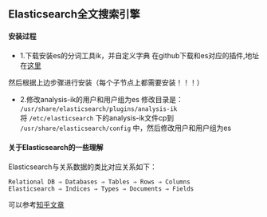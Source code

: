 ## Elasticsearch全文搜索引擎

#### 安装过程

* 1.下载安装es的分词工具ik，并自定义字典
在github下载和es对应的插件,地址在[这里](https://github.com/medcl/elasticsearch-analysis-ik)

然后根据上边步骤进行安装（每个子节点上都需要安装！！！）

* 2.修改analysis-ik的用户和用户组为es
修改目录是： `/usr/share/elasticsearch/plugins/analysis-ik`  
将 `/etc/elasticsearch` 下的analysis-ik文件cp到 `/usr/share/elasticsearch/config` 中，然后修改用户和用户组为es

#### 关于Elasticsearch的一些理解

Elasticsearch与关系数据的类比对应关系如下：

```
Relational DB ⇒ Databases ⇒ Tables ⇒ Rows ⇒ Columns
Elasticsearch ⇒ Indices ⇒ Types ⇒ Documents ⇒ Fields
```

可以参考[知乎文章](https://www.zhihu.com/question/26446020?sort=created)
